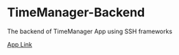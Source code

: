 # TimeManager-Backend
The backend of TimeManager App using SSH frameworks

<a href="https://github.com/songzheng1997/TimeManager">App Link</a>
